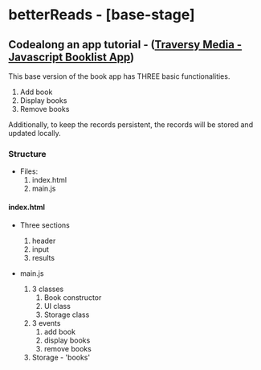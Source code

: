 # betterReads - [base-stage]

## Codealong an app tutorial - ([Traversy Media - Javascript Booklist App](https://www.youtube.com/watch?v=JaMCxVWtW58))

This base version of the book app has THREE basic functionalities.

1. Add book
2. Display books
3. Remove books

Additionally, to keep the records persistent, the records will be stored and updated locally.

### Structure

- Files:
  1. index.html
  2. main.js

#### index.html

- Three sections

  1. header
  2. input
  3. results

- main.js
  1. 3 classes
     1. Book constructor
     2. UI class
     3. Storage class
  2. 3 events
     1. add book
     2. display books
     3. remove books
  3. Storage - 'books'
